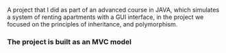 A project that I did as part of an advanced course in JAVA,
which simulates a system of renting apartments with a GUI interface,
in the project we focused on the principles of inheritance, and polymorphism.
### The project is built as an MVC model
